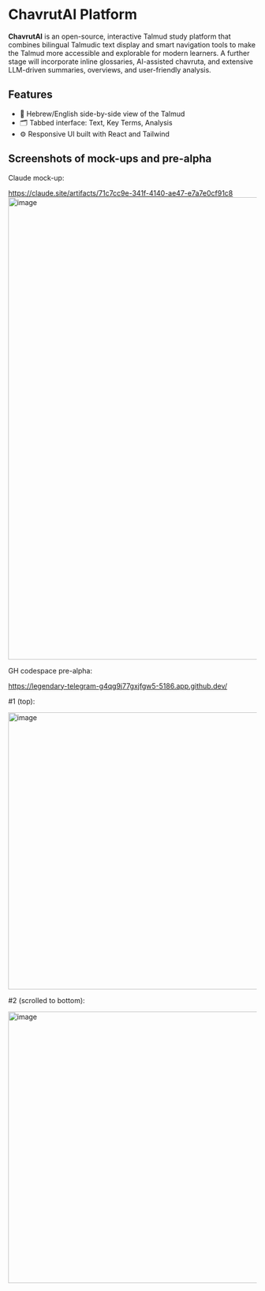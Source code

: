 # ChavrutAI Platform

**ChavrutAI** is an open-source, interactive Talmud study platform that combines bilingual Talmudic text display and smart navigation tools to make the Talmud more accessible and explorable for modern learners.
A further stage will incorporate inline glossaries, AI-assisted chavruta, and extensive LLM-driven summaries, overviews, and user-friendly analysis.

## Features

- 📖 Hebrew/English side-by-side view of the Talmud
- 🗂 Tabbed interface: Text, Key Terms, Analysis
- ⚙️ Responsive UI built with React and Tailwind

## Screenshots of mock-ups and pre-alpha
Claude mock-up:

https://claude.site/artifacts/71c7cc9e-341f-4140-ae47-e7a7e0cf91c8
<img width="938" alt="image" src="https://github.com/user-attachments/assets/9a4f9867-ee06-497b-89ac-6c3b11b61ef6" />

GH codespace pre-alpha: 

https://legendary-telegram-g4qg9j77gxjfgw5-5186.app.github.dev/

#1 (top):

<img width="562" alt="image" src="https://github.com/user-attachments/assets/b83be12a-72ae-4854-95d6-234d1e2dd137" />

#2 (scrolled to bottom):

<img width="551" alt="image" src="https://github.com/user-attachments/assets/d0d5ceee-4354-4e97-9a80-e2789132db33" />



